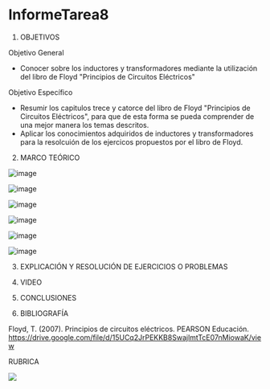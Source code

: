# InformeTarea8

1. OBJETIVOS

Objetivo General

* Conocer sobre los inductores y transformadores mediante la utilización del libro de Floyd "Principios de Circuitos Eléctricos"

Objetivo Específico

* Resumir los capitulos trece y catorce del libro de Floyd "Principios de Circuitos Eléctricos", para que de esta forma se pueda comprender de una mejor manera los temas descritos.
* Aplicar los conocimientos adquiridos de inductores y transformadores para la resolcuión de los ejercicos propuestos por el libro de Floyd.

2. MARCO TEÓRICO

![image](https://user-images.githubusercontent.com/93734334/153768295-3324c0cd-e75c-4621-8627-292a2053c91b.png)

![image](https://user-images.githubusercontent.com/93734334/153769181-511fb984-2c31-4449-acef-bdf8c80d58aa.png)

![image](https://user-images.githubusercontent.com/93734334/153770716-32b7dec6-6720-40ca-8600-4b829107937c.png)

![image](https://user-images.githubusercontent.com/93734334/153947007-3d560c79-8a14-46c0-baec-fa6456fe20f1.png)

![image](https://user-images.githubusercontent.com/93734334/153951252-3a69ce50-ca57-496b-be2a-d6325d05f6f4.png)

![image](https://user-images.githubusercontent.com/93734334/153954140-73f96de4-78d8-4cd1-b59f-319814a40079.png)

3. EXPLICACIÓN Y RESOLUCIÓN DE EJERCICIOS O PROBLEMAS

4. VIDEO

5. CONCLUSIONES

6. BIBLIOGRAFÍA

Floyd, T. (2007). Principios de circuitos eléctricos. PEARSON Educación. https://drive.google.com/file/d/15UCq2JrPEKKB8SwajlmtTcE07nMiowaK/view

RUBRICA

![](https://github.com/doalulema/InformeTarea/blob/main/Tarea.png)
